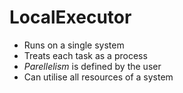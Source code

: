 # LocalExecutor
- Runs on a single system
- Treats each task as a process
- *Parellelism* is defined by the user
- Can utilise all resources of a system